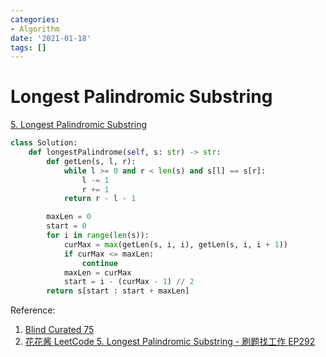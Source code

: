 ```yaml
---
categories:
- Algorithm
date: '2021-01-18'
tags: []
---
```


# Longest Palindromic Substring

[5. Longest Palindromic Substring](https://leetcode.com/problems/longest-palindromic-substring/)

```python
class Solution:
    def longestPalindrome(self, s: str) -> str:
        def getLen(s, l, r):
            while l >= 0 and r < len(s) and s[l] == s[r]:
                l -= 1
                r += 1
            return r - l - 1

        maxLen = 0
        start = 0
        for i in range(len(s)):
            curMax = max(getLen(s, i, i), getLen(s, i, i + 1))
            if curMax <= maxLen:
                continue
            maxLen = curMax
            start = i - (curMax - 1) // 2
        return s[start : start + maxLen]
```

Reference:

1. [Blind Curated 75](https://leetcode.com/list/xoqag3yj/)
2. [花花酱 LeetCode 5. Longest Palindromic Substring - 刷题找工作 EP292](https://youtu.be/g3R-pjUNa3k)